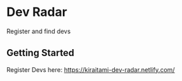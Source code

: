 # Dev Radar

Register and find devs


## Getting Started

Register Devs here: https://kiraitami-dev-radar.netlify.com/





